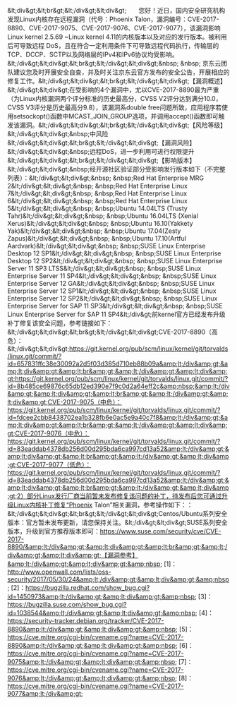 &amp;lt;div&amp;gt;&amp;lt;br&amp;gt;&amp;lt;/div&amp;gt;&amp;lt;div&amp;gt;　　您好！近日，国内安全研究机构发现Linux内核存在远程漏洞（代号：Phoenix Talon，漏洞编号：CVE-2017-8890、CVE-2017-9075、CVE-2017-9076、CVE-2017-9077），该漏洞影响Linux kernel 2.5.69 ~Linux kernel 4.11的内核版本以及对应的发行版本。被利用后可导致远程 DoS，且在符合一定利用条件下可导致远程代码执行，传输层的TCP、DCCP、SCTP以及网络层的IPv4和IPv6协议均受影响。&amp;lt;/div&amp;gt;&amp;lt;div&amp;gt;&amp;lt;br&amp;gt;&amp;lt;/div&amp;gt;&amp;lt;div&amp;gt;&amp;nbsp; &amp;nbsp; 京东云团队建议您及时开展安全自查，并及时关注京东云官方发布的安全公告，开展相应的修复工作。&amp;lt;/div&amp;gt;&amp;lt;div&amp;gt;&amp;lt;br&amp;gt;&amp;lt;/div&amp;gt;&amp;lt;div&amp;gt;【漏洞概述】&amp;lt;/div&amp;gt;&amp;lt;div&amp;gt;在受影响的4个漏洞中，尤以CVE-2017-8890最为严重（为Linux内核漏洞两个评分标准的历史最高分，CVSS V2评分达到满分10.0，CVSS V3评分是历史最高分9.8），该漏洞系double free问题所致，应用程序若使用setsockopt()函数中MCAST_JOIN_GROUP选项，并调用accept()函数即可触发该漏洞。&amp;lt;/div&amp;gt;&amp;lt;div&amp;gt;&amp;lt;br&amp;gt;&amp;lt;/div&amp;gt;&amp;lt;div&amp;gt;【风险等级】&amp;lt;/div&amp;gt;&amp;lt;div&amp;gt;&amp;nbsp;中风险&amp;lt;/div&amp;gt;&amp;lt;div&amp;gt;&amp;lt;br&amp;gt;&amp;lt;/div&amp;gt;&amp;lt;div&amp;gt;【漏洞风险】&amp;lt;/div&amp;gt;&amp;lt;div&amp;gt;&amp;nbsp;远程DoS，进一步利用可进行权限提升&amp;lt;/div&amp;gt;&amp;lt;div&amp;gt;&amp;lt;br&amp;gt;&amp;lt;/div&amp;gt;&amp;lt;div&amp;gt;【影响版本】&amp;lt;/div&amp;gt;&amp;lt;div&amp;gt;&amp;nbsp;经开源社区验证部分受影响发行版本如下（不完整列表）：&amp;lt;/div&amp;gt;&amp;lt;div&amp;gt;&amp;nbsp; &amp;nbsp;Red Hat Enterprise MRG 2&amp;lt;/div&amp;gt;&amp;lt;div&amp;gt;&amp;nbsp; &amp;nbsp;Red Hat Enterprise Linux 7&amp;lt;/div&amp;gt;&amp;lt;div&amp;gt;&amp;nbsp; &amp;nbsp;Red Hat Enterprise Linux 6&amp;lt;/div&amp;gt;&amp;lt;div&amp;gt;&amp;nbsp; &amp;nbsp;Red Hat Enterprise Linux 5&amp;lt;/div&amp;gt;&amp;lt;div&amp;gt;&amp;nbsp; &amp;nbsp;Ubuntu 14.04LTS (Trusty Tahr)&amp;lt;/div&amp;gt;&amp;lt;div&amp;gt;&amp;nbsp; &amp;nbsp;Ubuntu 16.04LTS (Xenial Xerus)&amp;lt;/div&amp;gt;&amp;lt;div&amp;gt;&amp;nbsp; &amp;nbsp;Ubuntu 16.10(Yakkety Yak)&amp;lt;/div&amp;gt;&amp;lt;div&amp;gt;&amp;nbsp; &amp;nbsp;Ubuntu 17.04(Zesty Zapus)&amp;lt;/div&amp;gt;&amp;lt;div&amp;gt;&amp;nbsp; &amp;nbsp;Ubuntu 17.10(Artful Aardvark)&amp;lt;/div&amp;gt;&amp;lt;div&amp;gt;&amp;nbsp; &amp;nbsp;SUSE Linux Enterprise Desktop 12 SP1&amp;lt;/div&amp;gt;&amp;lt;div&amp;gt;&amp;nbsp; &amp;nbsp;SUSE Linux Enterprise Desktop 12 SP2&amp;lt;/div&amp;gt;&amp;lt;div&amp;gt;&amp;nbsp; &amp;nbsp;SUSE Linux Enterprise Server 11 SP3 LTSS&amp;lt;/div&amp;gt;&amp;lt;div&amp;gt;&amp;nbsp; &amp;nbsp;SUSE Linux Enterprise Server 11 SP4&amp;lt;/div&amp;gt;&amp;lt;div&amp;gt;&amp;nbsp; &amp;nbsp;SUSE Linux Enterprise Server 12 GA&amp;lt;/div&amp;gt;&amp;lt;div&amp;gt;&amp;nbsp; &amp;nbsp;SUSE Linux Enterprise Server 12 SP1&amp;lt;/div&amp;gt;&amp;lt;div&amp;gt;&amp;nbsp; &amp;nbsp;SUSE Linux Enterprise Server 12 SP2&amp;lt;/div&amp;gt;&amp;lt;div&amp;gt;&amp;nbsp; &amp;nbsp;SUSE Linux Enterprise Server for SAP 11 SP3&amp;lt;/div&amp;gt;&amp;lt;div&amp;gt;&amp;nbsp; &amp;nbsp;SUSE Linux Enterprise Server for SAP 11 SP4&amp;lt;/div&amp;gt;前kernel官方已经发布升级补丁修复该安全问题，参考链接如下：&amp;lt;/div&amp;gt;&amp;lt;div&amp;gt;&amp;lt;br&amp;gt;&amp;lt;/div&amp;gt;&amp;lt;div&amp;gt;CVE-2017-8890（高危）：&amp;lt;/div&amp;gt;&amp;lt;div&amp;gt;https://git.kernel.org/pub/scm/linux/kernel/git/torvalds/linux.git/commit/?id=657831ffc38e30092a2d5f03d385d710eb88b09a&amp;lt;/div&amp;gt;&amp;lt;div&amp;gt;&amp;lt;br&amp;gt;&amp;lt;/div&amp;gt;&amp;lt;div&amp;gt;https://git.kernel.org/pub/scm/linux/kernel/git/torvalds/linux.git/commit/?id=8b485ce69876c65db12ed390e7f9c0d2a64eff2c&amp;nbsp;&amp;lt;/div&amp;gt;&amp;lt;div&amp;gt;&amp;lt;br&amp;gt;&amp;lt;/div&amp;gt;&amp;lt;div&amp;gt;CVE-2017-9075（中危）：https://git.kernel.org/pub/scm/linux/kernel/git/torvalds/linux.git/commit/?id=fdcee2cbb8438702ea1b328fb6e0ac5e9a40c7f8&amp;lt;/div&amp;gt;&amp;lt;div&amp;gt;&amp;lt;br&amp;gt;&amp;lt;/div&amp;gt;&amp;lt;div&amp;gt;CVE-2017-9076（中危）：https://git.kernel.org/pub/scm/linux/kernel/git/torvalds/linux.git/commit/?id=83eaddab4378db256d00d295bda6ca997cd13a52&amp;lt;/div&amp;gt;&amp;lt;div&amp;gt;&amp;lt;br&amp;gt;&amp;lt;/div&amp;gt;&amp;lt;div&amp;gt;CVE-2017-9077（低危）：https://git.kernel.org/pub/scm/linux/kernel/git/torvalds/linux.git/commit/?id=83eaddab4378db256d00d295bda6ca997cd13a52&amp;lt;/div&amp;gt;&amp;lt;div&amp;gt;&amp;lt;br&amp;gt;&amp;lt;/div&amp;gt;&amp;lt;div&amp;gt;2）部分Linux发行厂商当前暂未发布修复该问题的补丁，待发布后您可通过升级Linux内核补丁修复“Phoenix Talon”相关漏洞，参考操作如下：：&amp;lt;/div&amp;gt;&amp;lt;div&amp;gt;&amp;lt;br&amp;gt;&amp;lt;/div&amp;gt;&amp;lt;div&amp;gt;Centos/Ubuntu系列安全版本：官方暂未发布更新，请您保持关注。&amp;lt;/div&amp;gt;&amp;lt;div&amp;gt;SUSE系列安全版本，升级到官方推荐版本即可：https://www.suse.com/security/cve/CVE-2017-8890/&amp;lt;/div&amp;gt;&amp;lt;div&amp;gt;&amp;lt;br&amp;gt;&amp;lt;/div&amp;gt;&amp;lt;div&amp;gt;【漏洞参考】&amp;lt;/div&amp;gt;&amp;lt;div&amp;gt;&amp;nbsp; [1]：http://www.openwall.com/lists/oss-security/2017/05/30/24&amp;lt;/div&amp;gt;&amp;lt;div&amp;gt;&amp;nbsp; [2]：https://bugzilla.redhat.com/show_bug.cgi?id=1450973&amp;lt;/div&amp;gt;&amp;lt;div&amp;gt;&amp;nbsp; [3]：https://bugzilla.suse.com/show_bug.cgi?id=1038544&amp;lt;/div&amp;gt;&amp;lt;div&amp;gt;&amp;nbsp; [4]：https://security-tracker.debian.org/tracker/CVE-2017-8890&amp;lt;/div&amp;gt;&amp;lt;div&amp;gt;&amp;nbsp; [5]：https://cve.mitre.org/cgi-bin/cvename.cgi?name=CVE-2017-8890&amp;lt;/div&amp;gt;&amp;lt;div&amp;gt;&amp;nbsp; [6]：https://cve.mitre.org/cgi-bin/cvename.cgi?name=CVE-2017-9075&amp;lt;/div&amp;gt;&amp;lt;div&amp;gt;&amp;nbsp; [7]：https://cve.mitre.org/cgi-bin/cvename.cgi?name=CVE-2017-9076&amp;lt;/div&amp;gt;&amp;lt;div&amp;gt;&amp;nbsp; [8]：https://cve.mitre.org/cgi-bin/cvename.cgi?name=CVE-2017-9077&amp;lt;/div&amp;gt;